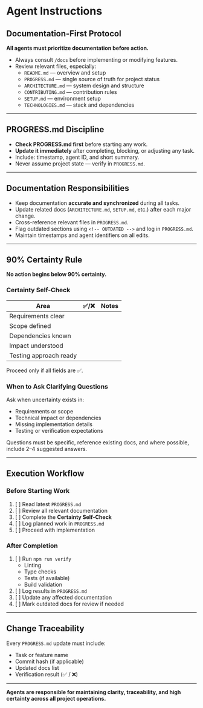 # Agent Instructions

## Documentation-First Protocol

**All agents must prioritize documentation before action.**

- Always consult `/docs` before implementing or modifying features.
- Review relevant files, especially:
  - `README.md` — overview and setup
  - `PROGRESS.md` — single source of truth for project status
  - `ARCHITECTURE.md` — system design and structure
  - `CONTRIBUTING.md` — contribution rules
  - `SETUP.md` — environment setup
  - `TECHNOLOGIES.md` — stack and dependencies

---

## PROGRESS.md Discipline

- **Check PROGRESS.md first** before starting any work.
- **Update it immediately** after completing, blocking, or adjusting any task.
- Include: timestamp, agent ID, and short summary.
- Never assume project state — verify in `PROGRESS.md`.

---

## Documentation Responsibilities

- Keep documentation **accurate and synchronized** during all tasks.  
- Update related docs (`ARCHITECTURE.md`, `SETUP.md`, etc.) after each major change.  
- Cross-reference relevant files in `PROGRESS.md`.  
- Flag outdated sections using `<!-- OUTDATED -->` and log in `PROGRESS.md`.  
- Maintain timestamps and agent identifiers on all edits.

---

## 90% Certainty Rule

**No action begins below 90% certainty.**

### Certainty Self-Check
| Area | ✅/❌ | Notes |
|------|-------|-------|
| Requirements clear |  |  |
| Scope defined |  |  |
| Dependencies known |  |  |
| Impact understood |  |  |
| Testing approach ready |  |  |

Proceed only if all fields are ✅.

### When to Ask Clarifying Questions
Ask when uncertainty exists in:
- Requirements or scope  
- Technical impact or dependencies  
- Missing implementation details  
- Testing or verification expectations  

Questions must be specific, reference existing docs, and where possible, include 2–4 suggested answers.

---

## Execution Workflow

### Before Starting Work
1. [ ] Read latest `PROGRESS.md`
2. [ ] Review all relevant documentation
3. [ ] Complete the **Certainty Self-Check**
4. [ ] Log planned work in `PROGRESS.md`
5. [ ] Proceed with implementation

### After Completion
1. [ ] Run `npm run verify`  
   - Linting  
   - Type checks  
   - Tests (if available)  
   - Build validation  
2. [ ] Log results in `PROGRESS.md`
3. [ ] Update any affected documentation
4. [ ] Mark outdated docs for review if needed

---

## Change Traceability

Every `PROGRESS.md` update must include:
- Task or feature name  
- Commit hash (if applicable)  
- Updated docs list  
- Verification result (✅ / ❌)

---

**Agents are responsible for maintaining clarity, traceability, and high certainty across all project operations.**

